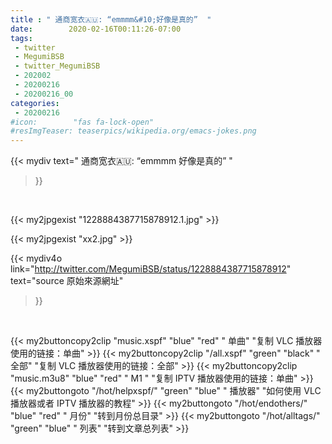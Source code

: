 ```yaml
---
title : " 通商宽衣🇦🇺: “emmmm&#10;好像是真的”  "
date:        2020-02-16T00:11:26-07:00
tags:
 - twitter
 - MegumiBSB
 - twitter_MegumiBSB
 - 202002
 - 20200216
 - 20200216_00
categories:
 - 20200216
#icon:        "fas fa-lock-open"
#resImgTeaser: teaserpics/wikipedia.org/emacs-jokes.png
---
```


{{< mydiv text=" 通商宽衣🇦🇺: “emmmm&#10;好像是真的”  "
>}}
<br>


 {{< my2jpgexist "1228884387715878912.1.jpg" >}}<br> 

{{< my2jpgexist "xx2.jpg" >}}<br>


{{< mydiv4o link="http://twitter.com/MegumiBSB/status/1228884387715878912"
text="source 原始來源網址"
>}}


<br>



{{< my2buttoncopy2clip "music.xspf"        "blue"   "red"    " 单曲"  "复制 VLC 播放器使用的链接：单曲" >}} {{< my2buttoncopy2clip "/all.xspf"         "green"  "black"  " 全部"  "复制 VLC 播放器使用的链接：全部" >}} {{< my2buttoncopy2clip "music.m3u8"        "blue"   "red"    " M1 "    "复制 IPTV 播放器使用的链接：单曲" >}} {{< my2buttongoto      "/hot/helpxspf/"    "green"  "blue"   " 播放器" "如何使用 VLC 播放器或者 IPTV 播放器的教程" >}} {{< my2buttongoto      "/hot/endothers/"   "blue"   "red"    " 月份"   "转到月份总目录" >}} {{< my2buttongoto      "/hot/alltags/"     "green"  "blue"   " 列表"   "转到文章总列表" >}} 
